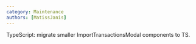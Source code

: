```yaml
---
category: Maintenance
authors: [MatissJanis]
---
```


TypeScript: migrate smaller ImportTransactionsModal components to TS.
